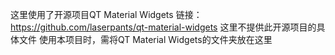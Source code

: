 这里使用了开源项目QT Material Widgets
链接：https://github.com/laserpants/qt-material-widgets
这里不提供此开源项目的具体文件
使用本项目时，需将QT Material Widgets的文件夹放在这里
